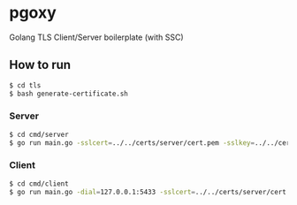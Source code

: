 # pgoxy
Golang TLS Client/Server boilerplate (with SSC)

## How to run

```sh 
$ cd tls
$ bash generate-certificate.sh
```

### Server
```sh
$ cd cmd/server
$ go run main.go -sslcert=../../certs/server/cert.pem -sslkey=../../certs/server/key.pem -sslcacert=../../certs/ca/cert.pem
```

### Client
```sh
$ cd cmd/client
$ go run main.go -dial=127.0.0.1:5433 -sslcert=../../certs/server/cert.pem -sslkey=../../certs/server/key.pem -sslcacert=../../certs/ca/cert.pem
```